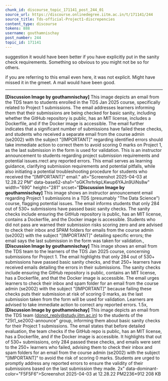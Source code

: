 ```yaml
---
chunk_id: discourse_topic_171141_post_244_01
source_url: https://discourse.onlinedegree.iitm.ac.in/t/171141/244
source_title: Tds-official-Project1-discrepencies
content_type: discourse
tokens: 888
username: gouthamnischay
post_number: 244
topic_id: 171141
---
```


 suggestion it would have been better if you have explicitly put in the sanity check requirements. Something so obvious to you might not be so for others.

if you are referring to this email even here, it was not explicit. Might have missed it in the gmeet. A mail would have been good.

---

**[Discussion Image by gouthamnischay]** This image depicts an email from the TDS team to students enrolled in the TDS Jan 2025 course, specifically related to Project 1 submissions. The email addresses learners informing them that their submissions are being checked for basic sanity, including whether the GitHub repository is public, has an MIT license, includes a Dockerfile, and if the Docker image is accessible. The email further indicates that a significant number of submissions have failed these checks, and students who received a separate email from the course admin (se2002) with the subject "[IMPORTANT]" regarding identified errors should take immediate action to correct them to avoid scoring 0 marks on Project 1, as the last submission in the form is used for validation. This is an instructor announcement to students regarding project submission requirements and potential issues.rrect any reported errors. This email serves as learning guidance, clarifying submission requirements and potential pitfalls, while also initiating a potential troubleshooting procedure for students who received the "[IMPORTANT]" email." alt="Screenshot 2025-04-03 at 12.28.22 PM" data-base62-sha1="oGK7nrhrkpLKwup6YAJn9UiNs8w" width="690" height="281" srcset="**[Discussion Image by gouthamnischay]** This image shows an instructor announcement email regarding Project 1 submissions in a TDS (presumably "The Data Science") course, flagging potential issues. The email informs students that only 284 out of 530+ submissions have passed basic sanity checks. The sanity checks include ensuring the GitHub repository is public, has an MIT license, contains a Dockerfile, and the Docker image is accessible. Students who did not pass are warned their submission risks scoring zero and are advised to check their inbox and SPAM folders for emails from the course admin (se2002) with the subject "[IMPORTANT]" detailing specific errors; the email says the last submission in the form was taken for validation., **[Discussion Image by gouthamnischay]** This image shows an email from the TDS team to the learners of the TDS Jan 2025 course, concerning submissions for Project 1. The email highlights that only 284 out of 530+ submissions have passed basic sanity checks, and that 250+ learners have received emails detailing the errors in their submissions. The sanity checks include ensuring the GitHub repository is public, contains an MIT license, has a Dockerfile, and that the Docker image is accessible. The email urges learners to check their inbox and spam folder for an email from the course admin (se2002) with the subject "[IMPORTANT]" because failing these checks puts their submission at risk of scoring 0 marks, as the last submission taken from the form will be used for validation. Learners are advised to take immediate action to correct any reported errors. 1.5x, **[Discussion Image by gouthamnischay]** This image depicts an email from the TDS team (donot_reply@study.iitm.ac.in) to the students of the "25t1_se2002-announce" group, informing them about basic sanity checks for their Project 1 submissions. The email states that before detailed evaluation, the team checks if the GitHub repo is public, has an MIT license, has a Dockerfile, and if the Docker image is accessible. It highlights that out of 530+ submissions, only 284 passed these checks, and emails were sent to the 250+ learners who failed, advising them to check their inbox and spam folders for an email from the course admin (se2002) with the subject "[IMPORTANT]" to avoid the risk of scoring 0 marks. Students are urged to promptly address any reported errors to ensure the validity of their submissions based on the last submission they made. 2x" data-dominant-color="F5F5F6">Screenshot 2025-04-03 at 12.28.22 PM2236×912 208 KB

